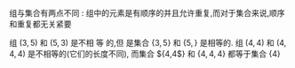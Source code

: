 

组与集合有两点不同 : 组中的元素是有顺序的并且允许重复,而对于集合来说,顺序和重复都无关紧要

组 $(3 , 5)$ 和 $(5,3)$ 是不相 等 的,但 是集合 $\{3,5\}$ 和 $\{5,\}$ 是相等的.
组 $(4, 4)$ 和 $(4,4,4)$ 是不相等的(它们的长度不同), 而集合 $\{4,4\$} 和 $\{4,4,4\}$
都等于集合 $\{4\}$
